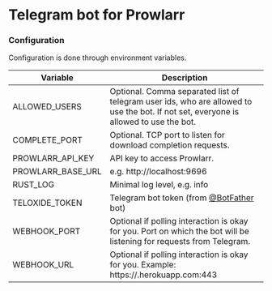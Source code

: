 # Telegram bot for Prowlarr

### Configuration

Configuration is done through environment variables.

| Variable           | Description                                                                                                                          |
|--------------------|--------------------------------------------------------------------------------------------------------------------------------------|
| ALLOWED_USERS      | Optional. Comma separated list of telegram user ids, who are allowed to use the bot. If not set, everyone is allowed to use the bot. |
| COMPLETE_PORT      | Optional. TCP port to listen for download completion requests.                                                                       |
| PROWLARR_API_KEY   | API key to access Prowlarr.                                                                                                          |
| PROWLARR_BASE_URL  | e.g. http://localhost:9696                                                                                                           |
| RUST_LOG           | Minimal log level, e.g. info                                                                                                         |
| TELOXIDE_TOKEN     | Telegram bot token (from [@BotFather](https://t.me/BotFather) bot)                                                                   |
| WEBHOOK_PORT       | Optional if polling interaction is okay for you. Port on which the bot will be listening for requests from Telegram.                 |
| WEBHOOK_URL        | Optional if polling interaction is okay for you. Example: https://<app-name>.herokuapp.com:443                                       |

